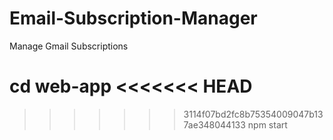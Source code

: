 # Email-Subscription-Manager
Manage Gmail Subscriptions

  cd web-app
<<<<<<< HEAD
=======
  
>>>>>>> 3114f07bd2fc8b75354009047b137ae348044133
  npm start
